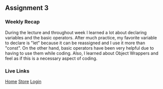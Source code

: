 ## Assignment 3

### Weekly Recap
During the lecture and throughout week I learned a lot about declaring variables and the basic operators. After much practice, my favorite variable to declare is "let" because it can be reassigned and I use it more than "const". On the other hand, basic operators have been very helpful due to having to use them while coding. Also, I learned about Object Wrappers and feel as if this is a necessary aspect of coding. 

### Live Links
[Home](https://chandlerh7.github.io/homework-3/index.html)
[Store](https://chandlerh7.github.io/homework-3/store.js)
[Login](https://chandlerh7.github.io/homework-3/login.js)
